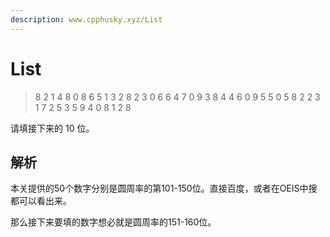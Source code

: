 ```yaml
---
description: www.cpphusky.xyz/List
---
```


# List

> 8 2 1 4 8 0 8 6 5 1 3 2 8 2 3 0 6 6 4 7 0 9 3 8 4 4 6 0 9 5 5 0 5 8 2 2 3 1 7 2 5 3 5 9 4 0 8 1 2 8

请填接下来的 10 位。

## 解析

本关提供的50个数字分别是圆周率的第101-150位。直接百度，或者在OEIS中搜都可以看出来。

那么接下来要填的数字想必就是圆周率的151-160位。
